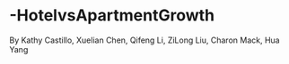 # -HotelvsApartmentGrowth

By Kathy Castillo, Xuelian Chen, Qifeng Li, ZiLong Liu, Charon Mack, Hua Yang


